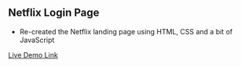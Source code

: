 ## Netflix Login Page

- Re-created the Netflix landing page using HTML, CSS and a bit of JavaScript

[Live Demo Link](https://anascnm.github.io/netflix-landing-page-clone/)
